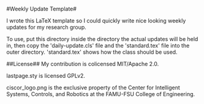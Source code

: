 #Weekly Update Template#

I wrote this LaTeX template so I could quickly write nice looking weekly updates
for my research group.

To use, put this directory inside the directory the actual updates
will be held in, then copy the 'daily-update.cls' file and the 'standard.tex'
file into the outer directory. 'standard.tex' shows how the class should
be used.

##License##
My contribution is colicensed MIT/Apache 2.0.

lastpage.sty is licensed GPLv2.

ciscor_logo.png is the exclusive property of the Center for Intelligent
Systems, Controls, and Robotics at the FAMU-FSU College of Engineering.






